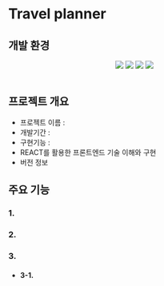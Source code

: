 # Travel planner

## 개발 환경

<div align="center">

<img src="https://img.shields.io/badge/javascript-F7DF1E?style=for-the-badge&logo=javascript&logoColor=white">
<img src="https://img.shields.io/badge/html-E34F26?style=for-the-badge&logo=html5&logoColor=white">
<img src="https://img.shields.io/badge/css-1572B6?style=for-the-badge&logo=css3&logoColor=white">
<img src="https://img.shields.io/badge/react-61DAFB?style=for-the-badge&logo=react&logoColor=black">

</div>
<br>




##  프로젝트 개요

- 프로젝트 이름 :
- 개발기간 : 
- 구현기능 :
- REACT를 활용한 프론트엔드 기술 이해와 구현
- 버전 정보


## 주요 기능

### 1. 

### 2.
 

### 3.
  - #### 3-1.


